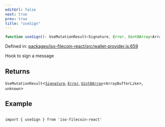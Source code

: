 ```yaml
---
editUrl: false
next: true
prev: true
title: "useSign"
---
```


```ts
function useSign(): UseMutationResult<Signature, Error, Uint8Array<ArrayBufferLike>, unknown>;
```

Defined in: [packages/iso-filecoin-react/src/wallet-provider.js:659](https://github.com/hugomrdias/filecoin/blob/main/packages/iso-filecoin-react/src/wallet-provider.js#L659)

Hook to sign a message

## Returns

`UseMutationResult`\<[`Signature`](/api/iso-filecoin/signature/classes/signature/), [`Error`](https://developer.mozilla.org/docs/Web/JavaScript/Reference/Global_Objects/Error), [`Uint8Array`](https://developer.mozilla.org/docs/Web/JavaScript/Reference/Global_Objects/Uint8Array)\<`ArrayBufferLike`\>, `unknown`\>

## Example

```tsx twoslash

import { useSign } from 'iso-filecoin-react'
